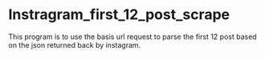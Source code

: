 # Instragram_first_12_post_scrape
This program is to use the basis url request to parse the first 12 post based on the json returned back by instagram.
